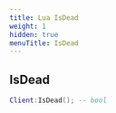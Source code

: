 ```yaml
---
title: Lua IsDead
weight: 1
hidden: true
menuTitle: IsDead
---
```

## IsDead
```lua
Client:IsDead(); -- bool
```